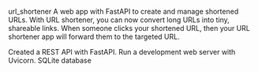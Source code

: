 url_shortener
A web app with FastAPI to create and manage shortened URLs. With URL shortener, you can now convert long URLs into tiny, shareable links. When someone clicks your shortened URL, then your URL shortener app will forward them to the targeted URL.

Created a REST API with FastAPI. Run a development web server with Uvicorn. SQLite database
